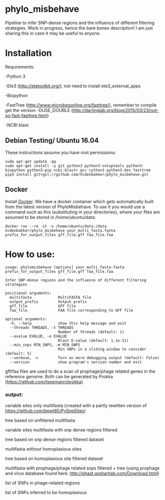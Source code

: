 # phylo_misbehave
Pipeline to infer SNP-dense regions and the influence of different filtering strategies. Work in progress, hence the bare bones description! I am just sharing this in case it may be useful to anyone.




# Installation
Requirements:

-Python 3 

-Ete3 (http://etetoolkit.org/); not need to install ete3_external_apps

-Biopython

-FastTree (http://www.microbesonline.org/fasttree/), remember to compile get the version -DUSE_DOUBLE (http://darlinglab.org/blog/2015/03/23/not-so-fast-fasttree.html)

-NCBI blast


## Debian Testing/ Ubuntu 16.04
These instructions assume you have root permissions:

```
sudo apt-get update -qq
sudo apt-get install -y git python3 python3-setuptools python3-biopython python3-pip ncbi-blast+ gcc cython3 python3-dev fasttree
pip3 install git+git://github.com/hcdenbakker/phylo_misbehave.git
```

## Docker
Install [Docker](https://www.docker.com/).  We have a docker container which gets automatically built from the latest version of PhyloMisbehave.  To use it you would use a command such as this (substituting in your directories), where your files are assumed to be stored in /home/ubuntu/data:
```
docker run --rm -it -v /home/ubuntu/data:/data hcdenbakker/phylo_misbehave your_multi_fasta.fasta prefix_for_output_files gff_file.gff faa_file.faa
```

# How to use:
```
usage: phylomisbehave [options] your_multi_fasta.fasta prefix_for_output_files gff_file.gff faa_file.faa

Infer SNP-dense regions and the influence of different filtering strategies

positional arguments:
  multifasta            MultiFASTA file
  output_prefix         Output prefix
  gff_file              GFF file
  faa_file              FAA file corresponding to GFF file

optional arguments:
  -h, --help            show this help message and exit
  --threads THREADS, -t THREADS
                        Number of threads (default: 1)
  --evalue EVALUE, -e EVALUE
                        Blast E-value (default: 1.1e-11)
  --min_snps MIN_SNPS, -m MIN_SNPS
                        Min SNPs in a sliding window to consider (default: 5)
  --verbose, -v         Turn on more debugging output (default: False)
  --version             show program's version number and exit
```
gff/faa files are used to do a scan of prophage/phage related genes in the reference genome. Both can be generated by Prokka (https://github.com/tseemann/prokka).

### output:

variable sites only multifasta (created with a partly rewitten version of https://github.com/bewt85/PySnpSites)

tree based on unfiltered multifasta

variable sites multifasta with snp dense regions filtered

tree based on snp dense regions filtered dataset

multifasta without homoplasious sites

tree based on homoplasious site filtered dataset

multifasta with prophage/phage related snps filtered + tree (using prophage and virus database found here: http://phast.wishartlab.com/Download.html)

list of SNPs in phage-related regions

list of SNPs inferred to be homoplasious
